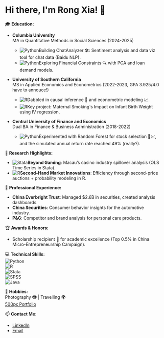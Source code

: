 # Hi there, I'm Rong Xia! 👋

🎓 **Education:**  
- **Columbia University**  
  MA in Quantitative Methods in Social Sciences (2024-2025)  
  - ![Python](https://img.shields.io/badge/-Python-3776AB?style=flat&logo=python&logoColor=white)Building ChatAnalyzer 🛠️: Sentiment analysis and data viz tool for chat data (Baidu NLP).  
  - ![Python](https://img.shields.io/badge/-Python-3776AB?style=flat&logo=python&logoColor=white)Exploring Financial Constraints 🔍 with PCA and loan demand models.  

- **University of Southern California**  
  MS in Applied Economics and Econometrics (2022-2023, GPA 3.925/4.0 have to annouce!)  
  - ![R](https://img.shields.io/badge/-R-276DC3?style=flat&logo=r&logoColor=white)Dabbled in causal inference 🎯 and econometric modeling 📈.  
  - ![R](https://img.shields.io/badge/-R-276DC3?style=flat&logo=r&logoColor=white)Key project: Maternal Smoking's Impact on Infant Birth Weight using IV regression.  

- **Central University of Finance and Economics**  
  Dual BA in Finance & Business Administration (2018-2022)  
  - ![Python](https://img.shields.io/badge/-Python-3776AB?style=flat&logo=python&logoColor=white)Experimented with Random Forest for stock selection 🌲💹, and the simulated annual return rate reached 49% (really?).

🔬 **Research Highlights:**  
- ![Stata](https://img.shields.io/badge/-Stata-1A2E54?style=flat&logo=stata&logoColor=white)**Beyond Gaming**: Macau’s casino industry spillover analysis (OLS Time Series in Stata).  
- ![R](https://img.shields.io/badge/-R-276DC3?style=flat&logo=r&logoColor=white)**Second-Hand Market Innovations**: Efficiency through second-price auctions + probability modeling in R.  

💼 **Professional Experience:**  
- **China Everbright Trust**: Managed $2.6B in securities, created analysis dashboards.  
- **China Securities**: Consumer behavior insights for the automotive industry.  
- **P&G**: Competitor and brand analysis for personal care products.

🏆 **Awards & Honors:**  
- Scholarship recipient 🏅 for academic excellence (Top 0.5% in China Micro-Entrepreneurship Campaign).

💻 **Technical Skills:**  
![Python](https://img.shields.io/badge/-Python-3776AB?style=flat&logo=python&logoColor=white)  
![R](https://img.shields.io/badge/-R-276DC3?style=flat&logo=r&logoColor=white)  
![Stata](https://img.shields.io/badge/-Stata-1A2E54?style=flat&logo=stata&logoColor=white)  
![SPSS](https://img.shields.io/badge/-SPSS-003399?style=flat&logo=spss&logoColor=white)  
![Java](https://img.shields.io/badge/-Java-007396?style=flat&logo=java&logoColor=white)  

📸 **Hobbies:**  
Photography 📷 | Travelling 🌍  
[500px Portfolio](https://500px.com/p/xia46268?view=photos)

📫 **Contact Me:**  
- [LinkedIn](https://www.linkedin.com/in/rong-xia-ba2622288/)  
- [Email](mailto:rx2255@columbia.edu)
